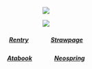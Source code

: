 ⠀<div align="center">

![](https://komarev.com/ghpvc/?username=Greedism&color=85ccac&style=plastic&label=Viewers&base=2990)

![](https://files.catbox.moe/7ay11b.gif)
##### [Rentry](https://rentry.co/FujiwaranoMoku)ㅤㅤㅤㅤ[Strawpage](https://medangel.straw.page/)
##### [Atabook](https://don.atabook.org/)ㅤㅤㅤㅤ[Neospring](https://neospring.org/@p.ai.nter/_app/warning)
